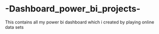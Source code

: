 # -Dashboard_power_bi_projects-
This contains all my power bi dashboard which i created by playing online data sets
